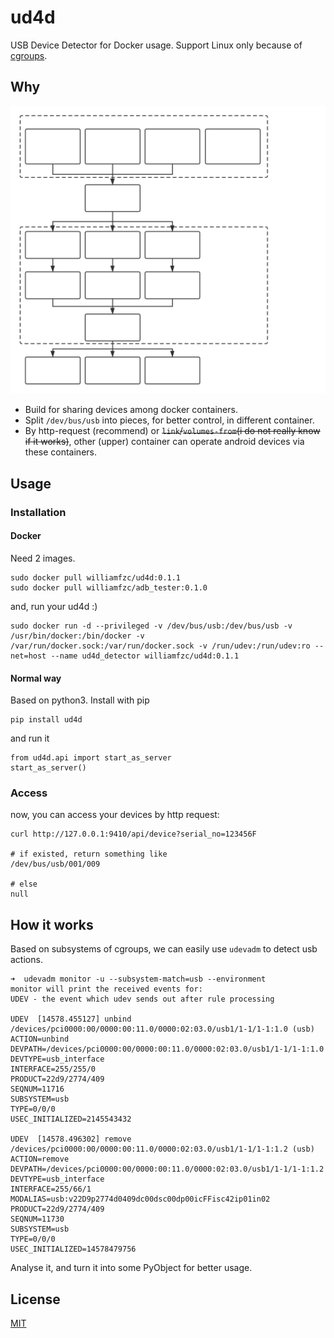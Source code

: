 # ud4d

USB Device Detector for Docker usage. Support Linux only because of [cgroups](https://en.wikipedia.org/wiki/Cgroups).

## Why

![adb](pics/adb.svg)

- Build for sharing devices among docker containers.
- Split `/dev/bus/usb` into pieces, for better control, in different container.
- By http-request (recommend) or <del>`link`/`volumes-from`(i do not really know if it works)</del>, other (upper) container can operate android devices via these containers.

## Usage

### Installation

#### Docker

Need 2 images.

```shell
sudo docker pull williamfzc/ud4d:0.1.1
sudo docker pull williamfzc/adb_tester:0.1.0
```

and, run your ud4d :)

```shell
sudo docker run -d --privileged -v /dev/bus/usb:/dev/bus/usb -v /usr/bin/docker:/bin/docker -v /var/run/docker.sock:/var/run/docker.sock -v /run/udev:/run/udev:ro --net=host --name ud4d_detector williamfzc/ud4d:0.1.1
```

#### Normal way

Based on python3. Install with pip

```shell
pip install ud4d
```

and run it

```shell
from ud4d.api import start_as_server
start_as_server()
```

### Access

now, you can access your devices by http request:

```shell
curl http://127.0.0.1:9410/api/device?serial_no=123456F

# if existed, return something like
/dev/bus/usb/001/009

# else
null
```

## How it works

Based on subsystems of cgroups, we can easily use `udevadm` to detect usb actions.

```shell
➜  udevadm monitor -u --subsystem-match=usb --environment
monitor will print the received events for:
UDEV - the event which udev sends out after rule processing

UDEV  [14578.455127] unbind   /devices/pci0000:00/0000:00:11.0/0000:02:03.0/usb1/1-1/1-1:1.0 (usb)
ACTION=unbind
DEVPATH=/devices/pci0000:00/0000:00:11.0/0000:02:03.0/usb1/1-1/1-1:1.0
DEVTYPE=usb_interface
INTERFACE=255/255/0
PRODUCT=22d9/2774/409
SEQNUM=11716
SUBSYSTEM=usb
TYPE=0/0/0
USEC_INITIALIZED=2145543432

UDEV  [14578.496302] remove   /devices/pci0000:00/0000:00:11.0/0000:02:03.0/usb1/1-1/1-1:1.2 (usb)
ACTION=remove
DEVPATH=/devices/pci0000:00/0000:00:11.0/0000:02:03.0/usb1/1-1/1-1:1.2
DEVTYPE=usb_interface
INTERFACE=255/66/1
MODALIAS=usb:v22D9p2774d0409dc00dsc00dp00icFFisc42ip01in02
PRODUCT=22d9/2774/409
SEQNUM=11730
SUBSYSTEM=usb
TYPE=0/0/0
USEC_INITIALIZED=14578479756
```

Analyse it, and turn it into some PyObject for better usage.

## License

[MIT](LICENSE)
